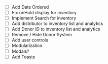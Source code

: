 - [ ] Add Date Ordered
- [ ] Fix onHold display for inventory
- [ ] Implement Search for inventory
- [ ] Add distributor to inventory list and analytics
- [ ] Add Donor ID to inventory list and analytics
- [ ] Remove / Hide Donor System
- [ ] Add user controls
- [ ] Modularization
- [ ] Modals?
- [ ] Add Toasts